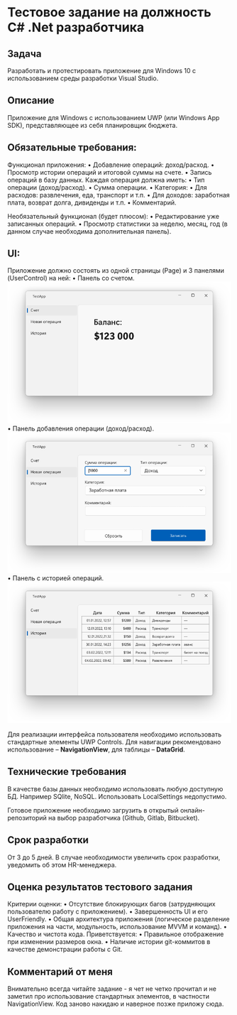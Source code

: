 # Тестовое задание на должность C# .Net разработчика

## Задача
Разработать и протестировать приложение для Windows 10 с использованием среды  разработки Visual Studio.

## Описание
Приложение для Windows c использованием UWP (или Windows App SDK), представляющее из себя планировщик бюджета.

## Обязательные требования:
Функционал приложения:
•	Добавление операций: доход/расход.
•	Просмотр истории операций и итоговой суммы на счете.
•	Запись операций в базу данных.
Каждая операция должна иметь:
•	Тип операции (доход/расход).
•	Сумма операции.
•	Категория:
•	Для расходов: развлечения, еда, транспорт и т.п.
•	Для доходов: заработная плата, возврат долга, дивиденды и т.п.
•	Комментарий.

Необязательный функционал (будет плюсом):
•	Редактирование уже записанных операций.
•	Просмотр статистики за неделю, месяц, год (в данном случае необходима дополнительная панель).


## UI:
Приложение должно состоять из одной страницы (Page) и 3 панелями (UserControl) на ней:
•	Панель со счетом.
 ![Счёт](https://github.com/OlegBezverhii/Test-Interview/blob/main/Productivity%20Inside/image1.png)  
•	Панель добавления операции (доход/расход).
 ![Операция](https://github.com/OlegBezverhii/Test-Interview/blob/main/Productivity%20Inside/image2.png)  
•	Панель с историей операций.
 ![История](https://github.com/OlegBezverhii/Test-Interview/blob/main/Productivity%20Inside/image3.png)  
 
Для реализации интерфейса пользователя необходимо использовать стандартные элементы UWP Controls.
Для навигации рекомендовано использование – **NavigationView**, для таблицы – **DataGrid**.

## Технические требования
В качестве базы данных необходимо использовать любую доступную БД. Например SQlite, NoSQL. Использовать LocalSettings недопустимо.

Готовое приложение необходимо загрузить в открытый онлайн-репозиторий на выбор разработчика (Github, Gitlab, Bitbucket).

## Срок разработки
От 3 до 5 дней. В случае необходимости увеличить срок разработки, уведомить об этом HR-менеджера.

## Оценка результатов тестового задания
Критерии оценки:
•	Отсутствие блокирующих багов (затрудняющих пользователю работу с приложением).
•	Завершенность UI и его UserFriendly.
•	Общая архитектура приложения (логическое разделение приложения на части, модульность, использование MVVM и команд).
•	Качество и чистота кода.
Приветствуется:
•	Правильное отображение при изменении размеров окна.
•	Наличие истории git-коммитов в качестве демонстрации работы с Git.

## Комментарий от меня
Внимательно всегда читайте задание - я чет не четко прочитал и не заметил про использование стандартных элементов, в частности NavigationView.
Код заново накидаю и наверное позже приложу сюда.
